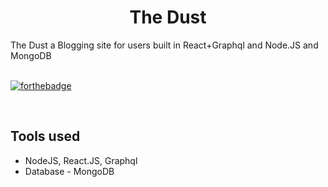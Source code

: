 <h1 align="center">The Dust</h1>
The Dust a Blogging site for users built in React+Graphql and Node.JS and MongoDB

<br>

<br>

[![forthebadge](https://forthebadge.com/images/badges/uses-js.svg)](http://forthebadge.com)

<br>

## Tools used
* NodeJS, React.JS, Graphql
* Database - MongoDB